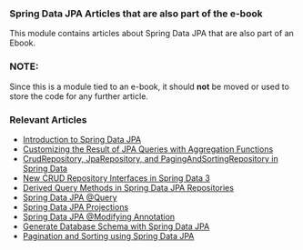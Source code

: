 ### Spring Data JPA Articles that are also part of the e-book

This module contains articles about Spring Data JPA that are also part of an Ebook.


### NOTE: 

Since this is a module tied to an e-book, it should **not** be moved or used to store the code for any further article.

### Relevant Articles
- [Introduction to Spring Data JPA](https://www.baeldung.com/the-persistence-layer-with-spring-data-jpa)
- [Customizing the Result of JPA Queries with Aggregation Functions](https://www.baeldung.com/jpa-queries-custom-result-with-aggregation-functions)
- [CrudRepository, JpaRepository, and PagingAndSortingRepository in Spring Data](https://www.baeldung.com/spring-data-repositories)
- [New CRUD Repository Interfaces in Spring Data 3](https://www.baeldung.com/spring-data-3-crud-repository-interfaces)
- [Derived Query Methods in Spring Data JPA Repositories](https://www.baeldung.com/spring-data-derived-queries)
- [Spring Data JPA @Query](https://www.baeldung.com/spring-data-jpa-query)
- [Spring Data JPA Projections](https://www.baeldung.com/spring-data-jpa-projections)
- [Spring Data JPA @Modifying Annotation](https://www.baeldung.com/spring-data-jpa-modifying-annotation)
- [Generate Database Schema with Spring Data JPA](https://www.baeldung.com/spring-data-jpa-generate-db-schema)
- [Pagination and Sorting using Spring Data JPA](https://www.baeldung.com/spring-data-jpa-pagination-sorting)